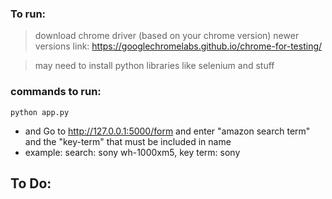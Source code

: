 ### To run:

> download chrome driver (based on your chrome version)
    newer versions link: https://googlechromelabs.github.io/chrome-for-testing/ 

> may need to install python libraries like selenium and stuff

### commands to run:

```
python app.py 
```

- and Go to http://127.0.0.1:5000/form and enter "amazon search term" and the "key-term" that must be included in name
- example: search: sony wh-1000xm5, key term: sony

## To Do:


